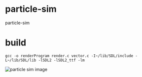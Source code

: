 # particle-sim
particle-sim

# build 
``` gcc -o renderProgram render.c vector.c -I~/lib/SDL/include -L~/lib/SDL/lib -lSDL2 -lSDL2_ttf -lm   ```   

![particle sim image](https://github.com/nickbarrie/particle-sim/blob/main/particleSimScreenshot.PNG)

